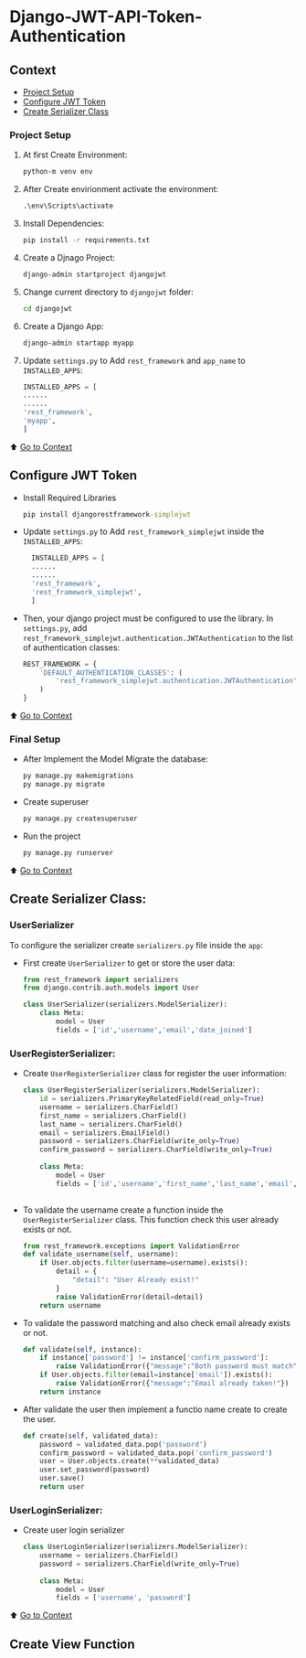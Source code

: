 # Django-JWT-API-Token-Authentication

## Context
- [Project Setup](#project-setup)
- [Configure JWT Token](#configure-jwt-token)
- [Create Serializer Class](#create-serializer-class)

### Project Setup
1. At first Create Environment:
    ```cmd
    python-m venv env
    ```
2. After Create envirionment activate the environment:
    ```cmd
    .\env\Scripts\activate
    ```
3. Install Dependencies:
    ```cmd
    pip install -r requirements.txt
    ```
4. Create a Djnago Project:
    ```cmd
    django-admin startproject djangojwt
    ```
5. Change current directory to `djangojwt` folder:
    ```cmd
    cd djangojwt
    ```
6. Create a Django App:
    ```cmd
    django-admin startapp myapp
    ```
7. Update `settings.py` to Add `rest_framework` and `app_name` to `INSTALLED_APPS`:
    ```python
    INSTALLED_APPS = [
    ......
    ......
    'rest_framework',
    'myapp',
    ]
    ```
⬆️ [Go to Context](#context)

## Configure JWT Token
- Install Required Libraries
    ```cmd
    pip install djangorestframework-simplejwt
    ```
- Update `settings.py` to Add `rest_framework_simplejwt` inside the `INSTALLED_APPS`:
  ```python
    INSTALLED_APPS = [
    ......
    ......
    'rest_framework',
    'rest_framework_simplejwt',
    ]
    ```

- Then, your django project must be configured to use the library. In `settings.py`, add `rest_framework_simplejwt.authentication.JWTAuthentication` to the list of authentication classes:
    ```python
    REST_FRAMEWORK = {
        'DEFAULT_AUTHENTICATION_CLASSES': (
            'rest_framework_simplejwt.authentication.JWTAuthentication',
        )
    }
    ```

⬆️ [Go to Context](#context)
### Final Setup
- After Implement the Model Migrate the database:
    ```cmd
    py manage.py makemigrations
    py manage.py migrate
    ```
- Create superuser
    ```cmd
    py manage.py createsuperuser
    ```
- Run the project
    ```cmd
    py manage.py runserver
    ```
⬆️ [Go to Context](#context)

## Create Serializer Class:
### UserSerializer
To configure the serializer create `serializers.py` file inside the `app`:
- First create `UserSerializer` to get or store the user data:
    ```python
    from rest_framework import serializers
    from django.contrib.auth.models import User

    class UserSerializer(serializers.ModelSerializer):
        class Meta:
            model = User
            fields = ['id','username','email','date_joined']
    ```
### UserRegisterSerializer:
- Create `UserRegisterSerializer` class for register the user information:
    ```python
    class UserRegisterSerializer(serializers.ModelSerializer):
        id = serializers.PrimaryKeyRelatedField(read_only=True)
        username = serializers.CharField()
        first_name = serializers.CharField()
        last_name = serializers.CharField()
        email = serializers.EmailField()
        password = serializers.CharField(write_only=True)
        confirm_password = serializers.CharField(write_only=True)
        
        class Meta:
            model = User
            fields = ['id','username','first_name','last_name','email','password','confirm_password']
            
    ```
- To validate the username create a function inside the `UserRegisterSerializer` class. This function check this user already exists or not.
    ```python
    from rest_framework.exceptions import ValidationError
    def validate_username(self, username):
        if User.objects.filter(username=username).exists():
            detail = {
                "detail": "User Already exist!"
            }
            raise ValidationError(detail=detail)
        return username
    ```
- To validate the password matching and also check email already exists or not.
    ```python
    def validate(self, instance):
        if instance['password'] != instance['confirm_password']:
            raise ValidationError({"message":"Both password must match"})
        if User.objects.filter(email=instance['email']).exists():
            raise ValidationError({"message":"Email already taken!"})
        return instance
    ```
- After validate the user then implement a functio name create to create the user.
    ```python
    def create(self, validated_data):
        password = validated_data.pop('password')
        confirm_password = validated_data.pop('confirm_password')
        user = User.objects.create(**validated_data)
        user.set_password(password)
        user.save()
        return user
    ```

### UserLoginSerializer:
- Create user login serializer
    ```python
    class UserLoginSerializer(serializers.ModelSerializer):
        username = serializers.CharField()
        password = serializers.CharField(write_only=True)
        
        class Meta:
            model = User
            fields = ['username', 'password']
    ```
⬆️ [Go to Context](#context)

## Create View Function

